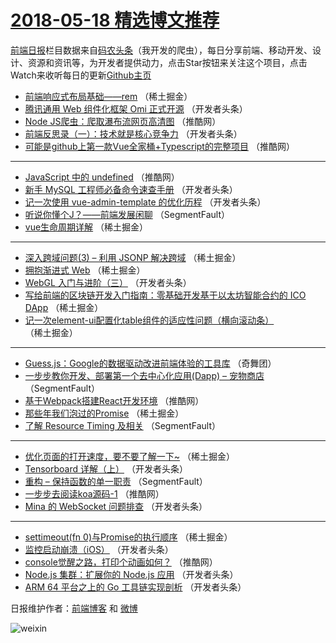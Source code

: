 # [2018-05-18 精选博文推荐](http://hao.caibaojian.com/date/2018/05/18)

[前端日报](http://caibaojian.com/c/news)栏目数据来自[码农头条](http://hao.caibaojian.com/)（我开发的爬虫），每日分享前端、移动开发、设计、资源和资讯等，为开发者提供动力，点击Star按钮来关注这个项目，点击Watch来收听每日的更新[Github主页](https://github.com/kujian/frontendDaily)
* [前端响应式布局基础——rem](http://hao.caibaojian.com/74756.html) （稀土掘金）
* [腾讯通用 Web 组件化框架 Omi 正式开源](http://hao.caibaojian.com/74677.html) （开发者头条）
* [Node JS爬虫：爬取瀑布流网页高清图](http://hao.caibaojian.com/74711.html) （推酷网）
* [前端反思录（一）：技术就是核心竞争力](http://hao.caibaojian.com/74668.html) （开发者头条）
* [可能是github上第一款Vue全家桶+Typescript的完整项目](http://hao.caibaojian.com/74714.html) （推酷网）

***
* [JavaScript 中的 undefined](http://hao.caibaojian.com/74718.html) （推酷网）
* [新手 MySQL 工程师必备命令速查手册](http://hao.caibaojian.com/74667.html) （开发者头条）
* [记一次使用 vue-admin-template 的优化历程](http://hao.caibaojian.com/74671.html) （开发者头条）
* [听说你懂个J？——前端发展闲聊](http://hao.caibaojian.com/74662.html) （SegmentFault）
* [vue生命周期详解](http://hao.caibaojian.com/74762.html) （稀土掘金）

***
* [深入跨域问题(3) &#8211; 利用 JSONP 解决跨域](http://hao.caibaojian.com/74666.html) （稀土掘金）
* [拥抱渐进式 Web](http://hao.caibaojian.com/74754.html) （稀土掘金）
* [WebGL 入门与进阶（三）](http://hao.caibaojian.com/74676.html) （开发者头条）
* [写给前端的区块链开发入门指南：零基础开发基于以太坊智能合约的 ICO DApp](http://hao.caibaojian.com/74766.html) （稀土掘金）
* [记一次element-ui配置化table组件的适应性问题（横向滚动条）](http://hao.caibaojian.com/74755.html) （稀土掘金）

***
* [Guess.js：Google的数据驱动改进前端体验的工具库](http://hao.caibaojian.com/74780.html) （奇舞团）
* [一步步教你开发、部署第一个去中心化应用(Dapp) &#8211; 宠物商店](http://hao.caibaojian.com/74658.html) （SegmentFault）
* [基于Webpack搭建React开发环境](http://hao.caibaojian.com/74713.html) （推酷网）
* [那些年我们泡过的Promise](http://hao.caibaojian.com/74759.html) （稀土掘金）
* [了解 Resource Timing 及相关](http://hao.caibaojian.com/74660.html) （SegmentFault）

***
* [优化页面的打开速度，要不要了解一下~](http://hao.caibaojian.com/74760.html) （稀土掘金）
* [Tensorboard 详解（上）](http://hao.caibaojian.com/74682.html) （开发者头条）
* [重构 &#8211; 保持函数的单一职责](http://hao.caibaojian.com/74661.html) （SegmentFault）
* [一步步去阅读koa源码-1](http://hao.caibaojian.com/74715.html) （推酷网）
* [Mina 的 WebSocket 问题排查](http://hao.caibaojian.com/74672.html) （开发者头条）

***
* [settimeout(fn 0)与Promise的执行顺序](http://hao.caibaojian.com/74761.html) （稀土掘金）
* [监控启动崩溃（iOS）](http://hao.caibaojian.com/74683.html) （开发者头条）
* [console觉醒之路，打印个动画如何？](http://hao.caibaojian.com/74716.html) （推酷网）
* [Node.js 集群：扩展你的 Node.js 应用](http://hao.caibaojian.com/74673.html) （开发者头条）
* [ARM 64 平台之上的 Go 工具链实现剖析](http://hao.caibaojian.com/74684.html) （开发者头条）

日报维护作者：[前端博客](http://caibaojian.com/) 和 [微博](http://caibaojian.com/go/weibo)

![weixin](https://user-images.githubusercontent.com/3055447/38468989-651132ac-3b80-11e8-8e6b-15122322a9d7.png)